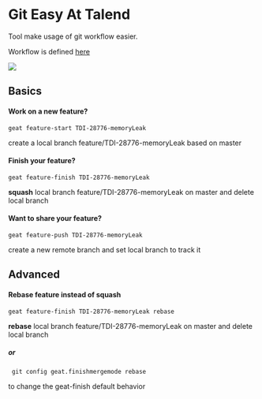 # Git Easy At Talend
Tool make usage of git workflow easier.

Workflow is defined [here](https://wiki.talend.com/pages/viewpage.action?pageId=7800031)

![](https://travis-ci.org/smallet/GEAT.svg?branch=master)

## Basics
#### Work on a new feature?
    geat feature-start TDI-28776-memoryLeak
create a local branch feature/TDI-28776-memoryLeak based on master

#### Finish your feature?
    geat feature-finish TDI-28776-memoryLeak
**squash** local branch feature/TDI-28776-memoryLeak on master and delete local branch

#### Want to share your feature?
    geat feature-push TDI-28776-memoryLeak
create a new remote branch and set local branch to track it

## Advanced
#### Rebase feature instead of squash
    geat feature-finish TDI-28776-memoryLeak rebase
**rebase** local branch feature/TDI-28776-memoryLeak on master and delete local branch

##### or
     git config geat.finishmergemode rebase
to change the geat-finish default behavior

